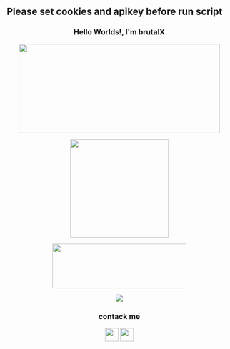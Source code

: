<h2> Please set cookies and apikey before run script</h2>

<h3 align="center">
  Hello Worlds!, I'm brutalX
</h3>

<p align="center">
  <img width="450" height="200" src="https://i.ibb.co/6bCbFsq/20231203-195839.jpg">
</p>

<p align="center">
  <img height="220" src="https://github-readme-stats.vercel.app/api?username=brutalX-04&show_icons=true&theme=chartreuse-dark&locale=id">
</p>

<p align="center">
  <img width="300" height="100" src="https://github-readme-stats.vercel.app/api/top-langs/?username=brutalX-04&layout=compact&theme=chartreuse-dark">
</p>


<p align="center">
  <img width="auto" height="auto" src='https://github-profile-trophy.vercel.app/?username=brutalX-04&theme=monokai&row=1&column=5&no-frame=true'>
</p>

<h3 align="center">
  contack me
</h3>

<p align="center">
  <a href="https://www.facebook.com/brut4l.id"><img width="30" height="30" border-radius="50" src="https://i.ibb.co/JRtYfZF/facebook.jpg"></a>
  <a href="https://api.whatsapp.com/send/?phone=6285219809271&text=Assalamualaikum"><img width="30" height="30" border-radius="50" src="https://i.ibb.co/QcQ6yhY/whatsapp.png"></a>
</p>
